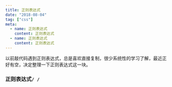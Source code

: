 ```yaml
---
title: 正则表达式
date: "2018-08-04"
tag: ["css"]
meta:
  - name: 正则表达式
    content: 正则表达式
  - name: 正则表达式
    content: 正则表达式
---
```


以前敲代码遇到正则表达式，总是喜欢直接复制，很少系统性的学习了解，最近正好有空，决定整理一下正则表达式这一块。


### 正则表达式```/ /```
   